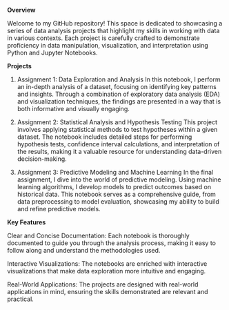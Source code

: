 **Overview**

Welcome to my GitHub repository! This space is dedicated to showcasing a series of data analysis projects that highlight my skills in working with data in various contexts. Each project is carefully crafted to demonstrate proficiency in data manipulation, visualization, and interpretation using Python and Jupyter Notebooks.

**Projects**

1. Assignment 1: Data Exploration and Analysis
In this notebook, I perform an in-depth analysis of a dataset, focusing on identifying key patterns and insights. Through a combination of exploratory data analysis (EDA) and visualization techniques, the findings are presented in a way that is both informative and visually engaging.

2. Assignment 2: Statistical Analysis and Hypothesis Testing
This project involves applying statistical methods to test hypotheses within a given dataset. The notebook includes detailed steps for performing hypothesis tests, confidence interval calculations, and interpretation of the results, making it a valuable resource for understanding data-driven decision-making.

3. Assignment 3: Predictive Modeling and Machine Learning
In the final assignment, I dive into the world of predictive modeling. Using machine learning algorithms, I develop models to predict outcomes based on historical data. This notebook serves as a comprehensive guide, from data preprocessing to model evaluation, showcasing my ability to build and refine predictive models.

**Key Features**

Clear and Concise Documentation: Each notebook is thoroughly documented to guide you through the analysis process, making it easy to follow along and understand the methodologies used.

Interactive Visualizations: The notebooks are enriched with interactive visualizations that make data exploration more intuitive and engaging.

Real-World Applications: The projects are designed with real-world applications in mind, ensuring the skills demonstrated are relevant and practical.
